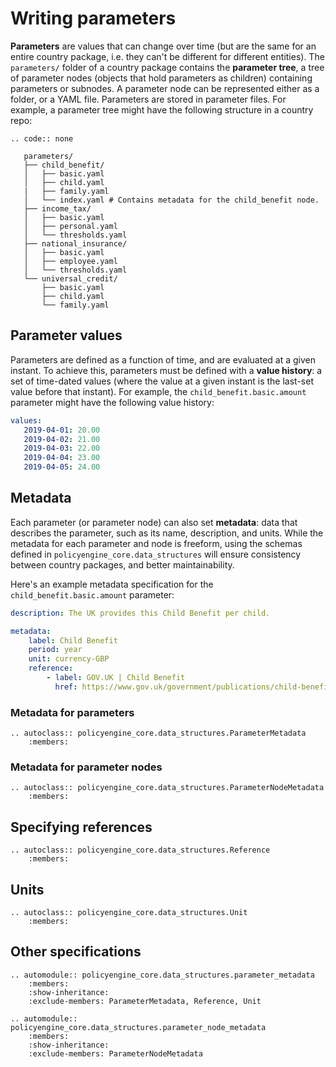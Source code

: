# Writing parameters

**Parameters** are values that can change over time (but are the same for an entire country package, i.e. they can't be different for different entities). The `parameters/` folder of a country package contains the **parameter tree**, a tree of parameter nodes (objects that hold parameters as children) containing parameters or subnodes. A parameter node can be represented either as a folder, or a YAML file. Parameters are stored in parameter files. For example, a parameter tree might have the following structure in a country repo:

```{eval-rst}
.. code:: none

   parameters/
   ├── child_benefit/
   │   ├── basic.yaml
   │   ├── child.yaml
   |   ├── family.yaml
   │   └── index.yaml # Contains metadata for the child_benefit node.
   ├── income_tax/
   │   ├── basic.yaml
   │   ├── personal.yaml
   │   └── thresholds.yaml
   ├── national_insurance/
   │   ├── basic.yaml
   │   ├── employee.yaml
   │   └── thresholds.yaml
   └── universal_credit/
       ├── basic.yaml
       ├── child.yaml
       └── family.yaml
```

## Parameter values

Parameters are defined as a function of time, and are evaluated at a given instant. To achieve this, parameters must be defined with a **value history**: a set of time-dated values (where the value at a given instant is the last-set value before that instant). For example, the `child_benefit.basic.amount` parameter might have the following value history:

```yaml
values:
   2019-04-01: 20.00
   2019-04-02: 21.00
   2019-04-03: 22.00
   2019-04-04: 23.00
   2019-04-05: 24.00

```

## Metadata

Each parameter (or parameter node) can also set **metadata**: data that describes the parameter, such as its name, description, and units. While the metadata for each parameter and node is freeform, using the schemas defined in `policyengine_core.data_structures` will ensure consistency between country packages, and better maintainability.

Here's an example metadata specification for the `child_benefit.basic.amount` parameter:

```yaml
description: The UK provides this Child Benefit per child.

metadata:
    label: Child Benefit
    period: year
    unit: currency-GBP
    reference: 
        - label: GOV.UK | Child Benefit
          href: https://www.gov.uk/government/publications/child-benefit-rates-and-thresholds/child-benefit-rates-and-thresholds
```

### Metadata for parameters

```{eval-rst}
.. autoclass:: policyengine_core.data_structures.ParameterMetadata
    :members:
```

### Metadata for parameter nodes

```{eval-rst}
.. autoclass:: policyengine_core.data_structures.ParameterNodeMetadata
    :members:
```

## Specifying references

```{eval-rst}
.. autoclass:: policyengine_core.data_structures.Reference
    :members:
```

## Units

```{eval-rst}
.. autoclass:: policyengine_core.data_structures.Unit
    :members:
```

## Other specifications

```{eval-rst}
.. automodule:: policyengine_core.data_structures.parameter_metadata
    :members:
    :show-inheritance:
    :exclude-members: ParameterMetadata, Reference, Unit

.. automodule:: policyengine_core.data_structures.parameter_node_metadata
    :members:
    :show-inheritance:
    :exclude-members: ParameterNodeMetadata
```
